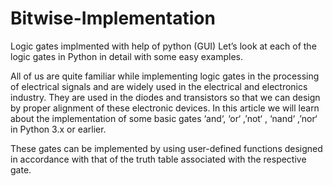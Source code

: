 # Bitwise-Implementation
Logic gates implmented with help of python (GUI) 
Let’s look at each of the logic gates in Python in detail with some easy examples.

All of us are quite familiar while implementing logic gates in the processing of electrical signals and are widely used in the electrical and electronics industry. They are used in the diodes and transistors so that we can design by proper alignment of these electronic devices. In this article we will learn about the implementation of some basic gates ‘and‘, ‘or‘ ,’not‘ , ‘nand‘ ,’nor‘ in Python 3.x or earlier.

These gates can be implemented by using user-defined functions designed in accordance with that of the truth table associated with the respective gate.

